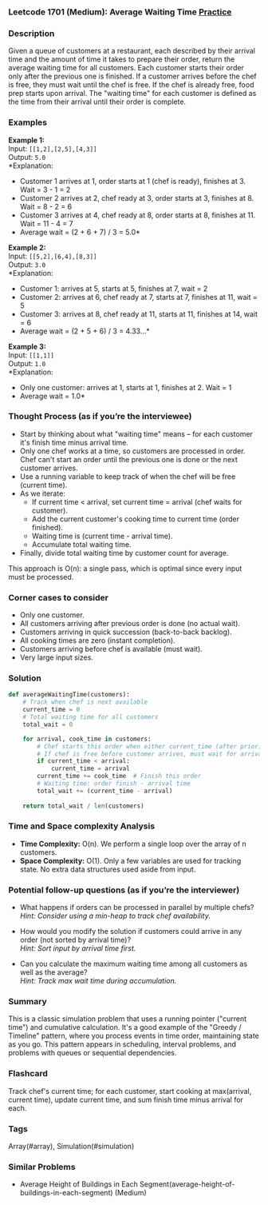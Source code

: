 ### Leetcode 1701 (Medium): Average Waiting Time [Practice](https://leetcode.com/problems/average-waiting-time)

### Description  
Given a queue of customers at a restaurant, each described by their arrival time and the amount of time it takes to prepare their order, return the average waiting time for all customers. Each customer starts their order only after the previous one is finished. If a customer arrives before the chef is free, they must wait until the chef is free. If the chef is already free, food prep starts upon arrival. The "waiting time" for each customer is defined as the time from their arrival until their order is complete.

### Examples  

**Example 1:**  
Input: `[[1,2],[2,5],[4,3]]`  
Output: `5.0`  
*Explanation:  
- Customer 1 arrives at 1, order starts at 1 (chef is ready), finishes at 3. Wait = 3 - 1 = 2  
- Customer 2 arrives at 2, chef ready at 3, order starts at 3, finishes at 8. Wait = 8 - 2 = 6  
- Customer 3 arrives at 4, chef ready at 8, order starts at 8, finishes at 11. Wait = 11 - 4 = 7  
- Average wait = (2 + 6 + 7) / 3 = 5.0*

**Example 2:**  
Input: `[[5,2],[6,4],[8,3]]`  
Output: `3.0`  
*Explanation:  
- Customer 1: arrives at 5, starts at 5, finishes at 7, wait = 2  
- Customer 2: arrives at 6, chef ready at 7, starts at 7, finishes at 11, wait = 5  
- Customer 3: arrives at 8, chef ready at 11, starts at 11, finishes at 14, wait = 6  
- Average wait = (2 + 5 + 6) / 3 = 4.33...*

**Example 3:**  
Input: `[[1,1]]`  
Output: `1.0`  
*Explanation:  
- Only one customer: arrives at 1, starts at 1, finishes at 2. Wait = 1  
- Average wait = 1.0*


### Thought Process (as if you’re the interviewee)  
- Start by thinking about what "waiting time" means – for each customer it's finish time minus arrival time.
- Only one chef works at a time, so customers are processed in order. Chef can't start an order until the previous one is done or the next customer arrives.
- Use a running variable to keep track of when the chef will be free (current time).
- As we iterate:
  - If current time < arrival, set current time = arrival (chef waits for customer).
  - Add the current customer's cooking time to current time (order finished).
  - Waiting time is (current time - arrival time).
  - Accumulate total waiting time.
- Finally, divide total waiting time by customer count for average.

This approach is O(n): a single pass, which is optimal since every input must be processed.

### Corner cases to consider  
- Only one customer.
- All customers arriving after previous order is done (no actual wait).
- Customers arriving in quick succession (back-to-back backlog).
- All cooking times are zero (instant completion).
- Customers arriving before chef is available (must wait).
- Very large input sizes.

### Solution

```python
def averageWaitingTime(customers):
    # Track when chef is next available
    current_time = 0
    # Total waiting time for all customers
    total_wait = 0

    for arrival, cook_time in customers:
        # Chef starts this order when either current_time (after prior) or arrival
        # If chef is free before customer arrives, must wait for arrival
        if current_time < arrival:
            current_time = arrival
        current_time += cook_time  # Finish this order
        # Waiting time: order finish - arrival time
        total_wait += (current_time - arrival)
    
    return total_wait / len(customers)
```

### Time and Space complexity Analysis  

- **Time Complexity:** O(n). We perform a single loop over the array of n customers.
- **Space Complexity:** O(1). Only a few variables are used for tracking state. No extra data structures used aside from input.

### Potential follow-up questions (as if you’re the interviewer)  

- What happens if orders can be processed in parallel by multiple chefs?  
  *Hint: Consider using a min-heap to track chef availability.*

- How would you modify the solution if customers could arrive in any order (not sorted by arrival time)?  
  *Hint: Sort input by arrival time first.*

- Can you calculate the maximum waiting time among all customers as well as the average?  
  *Hint: Track max wait time during accumulation.*

### Summary
This is a classic simulation problem that uses a running pointer ("current time") and cumulative calculation. It's a good example of the "Greedy / Timeline" pattern, where you process events in time order, maintaining state as you go. This pattern appears in scheduling, interval problems, and problems with queues or sequential dependencies.


### Flashcard
Track chef's current time; for each customer, start cooking at max(arrival, current time), update current time, and sum finish time minus arrival for each.

### Tags
Array(#array), Simulation(#simulation)

### Similar Problems
- Average Height of Buildings in Each Segment(average-height-of-buildings-in-each-segment) (Medium)